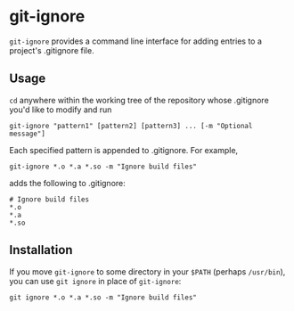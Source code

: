 git-ignore
==========

`git-ignore` provides a command line interface for adding entries to a project's .gitignore file. 

Usage
-----

`cd` anywhere within the working tree of the repository whose .gitignore you'd like to modify and run

    git-ignore "pattern1" [pattern2] [pattern3] ... [-m "Optional message"]

Each specified pattern is appended to .gitignore. For example,

    git-ignore *.o *.a *.so -m "Ignore build files"

adds the following to .gitignore:

    # Ignore build files
    *.o
    *.a
    *.so

Installation
------------

If you move `git-ignore` to some directory in your `$PATH` (perhaps `/usr/bin`), you can use `git ignore` in place of `git-ignore`:

    git ignore *.o *.a *.so -m "Ignore build files"


